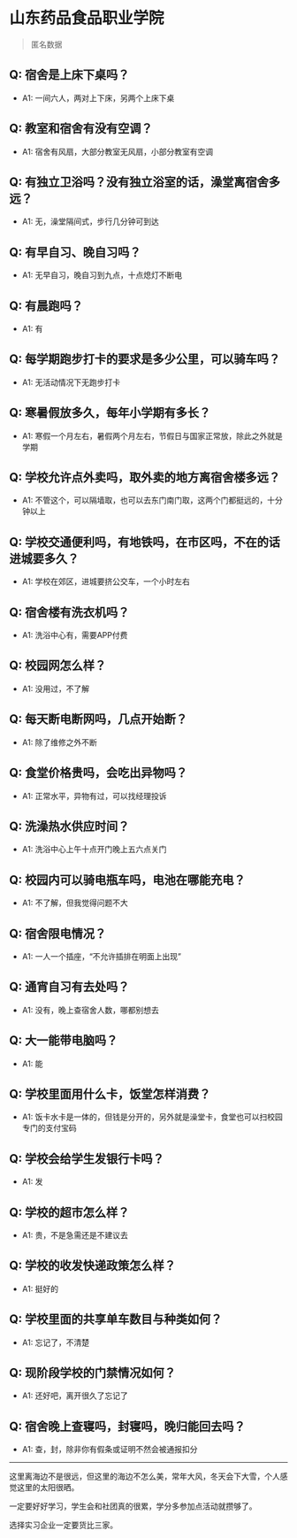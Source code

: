 # 山东药品食品职业学院

> 匿名数据

## Q: 宿舍是上床下桌吗？

- A1: 一间六人，两对上下床，另两个上床下桌

## Q: 教室和宿舍有没有空调？

- A1: 宿舍有风扇，大部分教室无风扇，小部分教室有空调

## Q: 有独立卫浴吗？没有独立浴室的话，澡堂离宿舍多远？

- A1: 无，澡堂隔间式，步行几分钟可到达

## Q: 有早自习、晚自习吗？

- A1: 无早自习，晚自习到九点，十点熄灯不断电

## Q: 有晨跑吗？

- A1: 有

## Q: 每学期跑步打卡的要求是多少公里，可以骑车吗？

- A1: 无活动情况下无跑步打卡

## Q: 寒暑假放多久，每年小学期有多长？

- A1: 寒假一个月左右，暑假两个月左右，节假日与国家正常放，除此之外就是学期

## Q: 学校允许点外卖吗，取外卖的地方离宿舍楼多远？

- A1: 不管这个，可以隔墙取，也可以去东门南门取，这两个门都挺远的，十分钟以上

## Q: 学校交通便利吗，有地铁吗，在市区吗，不在的话进城要多久？

- A1: 学校在郊区，进城要挤公交车，一个小时左右

## Q: 宿舍楼有洗衣机吗？

- A1: 洗浴中心有，需要APP付费

## Q: 校园网怎么样？

- A1: 没用过，不了解

## Q: 每天断电断网吗，几点开始断？

- A1: 除了维修之外不断

## Q: 食堂价格贵吗，会吃出异物吗？

- A1: 正常水平，异物有过，可以找经理投诉

## Q: 洗澡热水供应时间？

- A1: 洗浴中心上午十点开门晚上五六点关门

## Q: 校园内可以骑电瓶车吗，电池在哪能充电？

- A1: 不了解，但我觉得问题不大

## Q: 宿舍限电情况？

- A1: 一人一个插座，“不允许插排在明面上出现”

## Q: 通宵自习有去处吗？

- A1: 没有，晚上查宿舍人数，哪都别想去

## Q: 大一能带电脑吗？

- A1: 能

## Q: 学校里面用什么卡，饭堂怎样消费？

- A1: 饭卡水卡是一体的，但钱是分开的，另外就是澡堂卡，食堂也可以扫校园专门的支付宝码

## Q: 学校会给学生发银行卡吗？

- A1: 发

## Q: 学校的超市怎么样？

- A1: 贵，不是急需还是不建议去

## Q: 学校的收发快递政策怎么样？

- A1: 挺好的

## Q: 学校里面的共享单车数目与种类如何？

- A1: 忘记了，不清楚

## Q: 现阶段学校的门禁情况如何？

- A1: 还好吧，离开很久了忘记了

## Q: 宿舍晚上查寝吗，封寝吗，晚归能回去吗？

- A1: 查，封，除非你有假条或证明不然会被通报扣分

***

这里离海边不是很远，但这里的海边不怎么美，常年大风，冬天会下大雪，个人感觉这里的太阳很晒。

一定要好好学习，学生会和社团真的很累，学分多参加点活动就攒够了。

选择实习企业一定要货比三家。